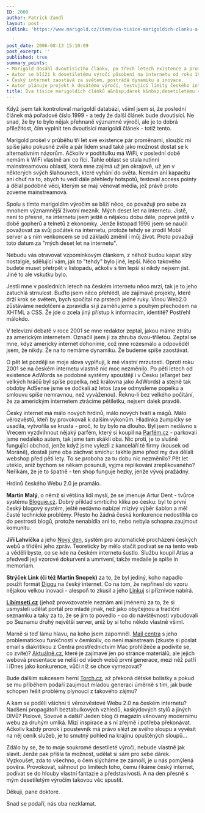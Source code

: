 ```yaml
---
ID: 2000
author: Patrick Zandl
layout: post
oldlink: 'https://www.marigold.cz/item/dva-tisice-marigoldich-clanku-a-darek-k-desetiletemu-vyroci

  '
post_date: 2006-08-13 15:10:09
post_excerpt: ''
published: true
summary_points:
- Marigold dosáhl dvoutisícího článku, po třech letech existence a proměn.
- Autor se blíží k desetiletému výročí působení na internetu od roku 1996.
- Český internet zaostává za světem, postrádá dynamiku a inovace.
- Autor plánuje projekt k desátému výročí, testující limity českého internetu.
title: Dva tisíce marigoldích článků a&nbsp;dárek k&nbsp;desetiletému výročí
---
```


<p>Když jsem tak kontroloval marigoldí databázi, všiml jsem si, že poslední článek má pořadové číslo 1999 - a tedy že další článek bude dvoutisící. Ne snad, že by to bylo nějak přehnaně významné výročí, ale je to dobrá příležitost, čím vyplnit ten dvoutisící marigoldí článek - totiž tento. </p>

<p>Marigold prošel v průběhu tří let své existence pár proměnami, sloužíc mi spíše jako pokusné zvíře a pár lidem snad také jako možnost dostat se k alternativním názorům. Ačkoliv v podtitulku má WiFi, v poslední době nemám k WiFi vlastně ani co říci. Tahle oblast se stala rutinní mainstreamovou oblastí, která mne zajímá už jen okrajově, už jen v některých svých šlahounech, které vyhání do světa. Nemám ani kapacitu ani chuť na to, abych tu vedl dále přehledy hotspotů, testoval access pointy a dělal podobné věci, kterým se mají věnovat média, jež právě proto zoveme mainstreamová. </p>

<p>Spolu s tímto marigoldím výročím se blíží něco, co považuji pro sebe za mnohem významnější životní mezník.  Mých deset let na internetu. Jistě, není to přesné, na internetu jsem ještě o nějakou dobu déle, poprvé ještě v době gopherů a telnetů z ekonomky. Jenže listopad 1996 jsem se naučil považovat za svůj počátek na internetu, protože tehdy se zrodil Mobil server a s ním venkoncem se od základů změnil i můj život. Proto považuji toto datum za "mých deset let na internetu".</p>

<p>Nebudu vás otravovat vzpomínkovým článkem, z něhož budou kapat slzy nostalgie, sdělující vám, jak to "tehdy" bylo jiné, lepší. Něco takového budete muset přetrpět v listopadu, ačkoliv s tím lepší si nikdy nejsem jist. Jiné to ale vskutku bylo. </p>

<p>Jestli mne v posledních letech na českém internetu něco mrzí, tak je to jeho zatuchlá strnulost. Buďto jsem něco přehlédl, ale zajímavé projekty, které drží krok se světem, bych spočítal na prstech jedné ruky. Vlnou Web2.0 zůstáváme nedotčení a zpravidla si ji zaměňujeme s pouhým přechodem na XHTML a CSS. Že jde o zcela jiný přístup k informacím, identitě? Postřehl málokdo. </p>

<p>V televizní debatě v roce 2001 se mne redaktor zeptal, jakou máme ztrátu za americkým internetem. Označil jsem ji za zhruba dvou-tříletou. Zeptal se mne, kdyz americký internet dohoníme, což mne rozesmálo a odpověděl jsem, že nikdy. Že na to nemáme dynamiku. Že budeme spíše zaostávat. </p>

<p>O pět let později se moje slova vyplňují, k mé vlastní mrzutosti. Oproti roku 2001 se na českém internetu vlastně nic moc nezměnilo. Po pěti letech od existence AdWords se podobné systémy spouštějí i v Česku (eTarget bez velkých hráčů byl spíše popelka, než královna jako AdWords)  a stejně tak obdoby AdSense jsme se dočkali až letos (zase odmysleme popelku a smlouvu spíše nemravnou, než vyváženou). Řeknu-li bez velkého počítání, že za americkým internetem ztrácíme pětiletku, nejsem dalek pravdě. </p>

<p>Český internet má málo nových hrdinů, málo nových tváří a mágů. Málo věrozvěstů, kteří by provokovali k dalším výkonům. Hladinka žumpičky se usadila, vytvořila se krusta - proč, to by bylo na dlouho. 
Byl jsem nedávno s Vrecem vyzdvihnout nějaký parfém, který si koupil na <a href="http://www.parfem.cz">Parfém.cz</a> - parkovali jsme nedaleko autem, tak jsme tam skákli oba. Nic proti, je to slušně fungující obchod, jenže když jsme vylezli z kanceláří té firmy (kousek od Moráně), dostali jsme oba záchvat smíchu: takhle jsme přeci my dva dělali webshop před pěti lety. To se proboha za tu dobu nic nezměnilo? Pět let uteklo, aniž bychom se někam posunuli, vyjma replikování zreplikovaného? Neříkám, že je to špatně - ten shop funguje hezky, jenže vývoj pražádný. </p>

<p>Hrdinů českého Webu 2.0 je pramálo. </p>

<p><strong>Martin Malý</strong>, o němž si většina lidí myslí, že se jmenuje Artur Dent - tvůrce systému <a href="http://www.bloguje.cz">Bloguje.cz</a>. Dobrý příklad smrtícího kliku po česku: byl to první český blogový systém, ještě nedávno nabízel mizivý výběr  šablon a měl časté technické problémy. Přesto ho žádná česká konkurence nedostihla co do pestrosti blogů, protože nenabídla ani to, nebo nebyla schopna zaujmout komunitu. </p>

<p><strong>Jiří Lahvička</strong> a jeho <a href="http://www.novyden.cz">Nový den</a>, systém pro automatické procházení českých webů a třídění jeho zpráv. Teoreticky by mělo stačit podívat se na tento web a věděli byste, co se kde na českém internetu šustlo. Službu koupil Atlas a předvedl její vzorové dokurvení a umrtvení, takže medaile je spíše in memoriam. </p>

<p><strong>Strýček Link (či též Martin Snopek)</strong> za to, že byl jediný, koho napadlo použít formát <a href="http://www.digg.com">Diggu</a> na český internet. Co na tom, že nepřinesl do vzoru nějakou velkou inovaci - alespoň to zkusil a jeho <a href="http://www.linkuj.cz">Linkuj</a> si příznivce nabírá. </p>

<p><strong><a href="http://www.libimseti.cz">Líbímseti.cz</a></strong> (jehož provozovatele neznám ani jménem) za to, že si usmysleli udělat portál pro mladé jinak, než jako obyčejnou a tradiční seznamku a taky za to, že se jim to povedlo - co do návštěvnosti vybudovali po Seznamu druhý největší server, aniž by si toho někdo vlastně všiml. </p>

<p>Marně si teď lámu hlavu, na koho jsem zapomněl. <a href="http://mail.centrum.cz">Mail centra</a> s jeho problematickou funkčností v čemkoliv, co není mainstream (zkuste si poslat email s diakritikou z Centra prostřednictvím Mac prohlížeče a podivíte se, co zvíte)? <a href="http://www.aktualne.cz">Aktuálně.cz</a>, které je zajímavé jen po stránce materiálů, ale jejich webová presentace se neliší od všech webů první generace, mezi něž patří i iDnes jako konkurence, vůči níž se chce vymezovat? </p>
<p>Bude dalším sukcesem herní <a href="http://www.torch.cz">Torch.cz</a>, až překoná dětské bolístky a pokud se mu příběhem podaří zaujmout mladou generaci úměrně s tím, jak bude schopen řešit problémy plynoucí z takového zájmu? </p>

<p>A kam se poděli všichni ti věrozvěstové Webu 2.0 na českém internetu? Nadšení propagátoři beztabulkových vzhledů, kaskýdových stylů a jiných DIVů? Pixiové, Sovové a další? Jeden blog či magazín věnovaný modernímu webu za druhým umlká. Mizí inspirace a s ní zřejmě i potřeba překonávat. Ačkoliv každý prorok i poustevník má právo slézt ze svého sloupu a vyvěsit na něj ceník služeb, je to smutný pohled na krajinu opuštěných sloupů...</p>

<p>Zdálo by se, že to moje soukromé desetileté výročí, nebude vlastně jak slavit. Jenže pak přišla ta možnost, udělat  si sám pro sebe dárek. Vyzkoušet, zda to všechno, o čem slýcháme ze zámoří, je u nás pomýlená pověra. Provokovat, sáhnout po limitech toho, čemu říkáme český internet, podívat se do hlouby vlastní fantazie a představivosti. A na den přesně s mým desetiletým výročím takovou věc spustit. </p>

<p>Děkuji, pane doktore. </p>

<p>Snad se podaří, nás oba nezklamat.
</p>